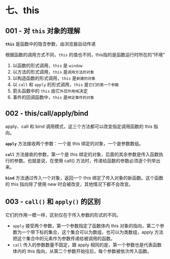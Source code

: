 # 七、this

## 001 - 对 `this` 对象的理解

**`this`** 是函数中的隐含参数，由浏览器自动传递

根据函数的调用方式不同，`this` 的值也不同，this指的是函数运行时所在的“环境”

1. 以函数的形式调用，`this` 是 `window`
2. 以方法的形式调用，`this` 是`调用方法的对象`
3. 以构造函数的形式调用，`this` 是`新建的对象`
4. 以 `call` 和 `apply` 的形式调用，`this` 是`它们的第一个参数`
5. 箭头函数中的 `this` 由它`外层作用域`决定
6. 事件的回调函数中，`this` 是`绑定事件的对象`

## 002 - this/call/apply/bind

apply、call 和 bind 调用模式，这三个方法都可以改变指定调用函数的 this 指向。

**`apply`** 方法接收两个参数：一个是 this 绑定的对象，一个是参数数组。

**`call`** 方法接收的参数，第一个是 this 绑定的对象，后面的其余参数是传入函数执行的参数。也就是说，在使用 call() 方法时，传递给函数的参数必须逐个列举出来。

**`bind`** 方法通过传入一个对象，返回一个 this 绑定了传入对象的新函数。这个函数的 this 指向除了使用
new 时会被改变，其他情况下都不会改变。

## 003 - `call()` 和 `apply()` 的区别

它们的作用一模一样，区别仅在于传入参数的形式的不同。

- `apply` 接受两个参数，第一个参数指定了函数体内 this 对象的指向，第二个参数为一个带下标的集合，这个集合可以为数组，也可以为类数组，apply 方法把这个集合中的元素作为参数传递给被调用的函数。
- `call` 传入的参数数量不固定，跟 apply 相同的是，第一个参数也是代表函数体内的 this 指向，从第二个参数开始往后，每个参数被依次传入函数。
